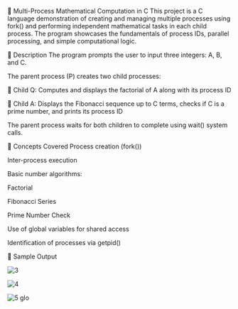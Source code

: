 🔀 Multi-Process Mathematical Computation in C
This project is a C language demonstration of creating and managing multiple processes using fork() and performing independent mathematical tasks in each child process. The program showcases the fundamentals of process IDs, parallel processing, and simple computational logic.

📌 Description
The program prompts the user to input three integers: A, B, and C.

The parent process (P) creates two child processes:

👶 Child Q: Computes and displays the factorial of A along with its process ID

👶 Child A: Displays the Fibonacci sequence up to C terms, checks if C is a prime number, and prints its process ID

The parent process waits for both children to complete using wait() system calls.

🧠 Concepts Covered
Process creation (fork())

Inter-process execution

Basic number algorithms:

Factorial

Fibonacci Series

Prime Number Check

Use of global variables for shared access

Identification of processes via getpid()

🧪 Sample Output


![3](https://github.com/user-attachments/assets/e479e233-e58f-48db-a1d6-78ca7ab47e9f)

![4](https://github.com/user-attachments/assets/82d182d0-e363-491d-9385-a142d4000020)

![5 glo](https://github.com/user-attachments/assets/fca8c13d-1a53-4379-b175-9392d0eeebcc)




